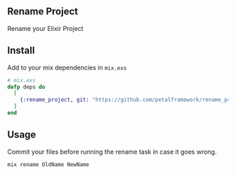 ## Rename Project

Rename your Elixir Project

## Install

Add to your mix dependencies in `mix.exs`

```elixir
# mix.exs
defp deps do
  [
    {:rename_project, git: "https://github.com/petalframework/rename_project", only: :dev}
  ]
end
```

## Usage

Commit your files before running the rename task in case it goes wrong.

```bash
mix rename OldName NewName
```

